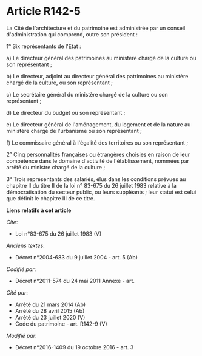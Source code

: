 # Article R142-5

La Cité de l'architecture et du patrimoine est administrée par un conseil d'administration qui comprend, outre son
président : 

1° Six représentants de l'Etat : 

a) Le directeur général des patrimoines au ministère chargé de la culture ou son représentant ; 

b) Le directeur, adjoint au directeur général des patrimoines au ministère chargé de la culture, ou son représentant ; 

c) Le secrétaire général du ministère chargé de la culture ou son représentant ; 

d) Le directeur du budget ou son représentant ; 

e) Le directeur général de l'aménagement, du logement et de la nature au ministère chargé de l'urbanisme ou son
représentant ; 

f) Le commissaire général à l'égalité des territoires ou son représentant ; 

2° Cinq personnalités françaises ou étrangères choisies en raison de leur compétence dans le domaine d'activité de
l'établissement, nommées par arrêté du ministre chargé de la culture ; 

3° Trois représentants des salariés, élus dans les conditions prévues au chapitre II du titre II de la loi n° 83-675 du 26
juillet 1983 relative à la démocratisation du secteur public, ou leurs suppléants ; leur statut est celui que définit le
chapitre III de ce titre.

**Liens relatifs à cet article**

_Cite_:

  - Loi n°83-675 du 26 juillet 1983 (V)

_Anciens textes_:

  - Décret n°2004-683 du 9 juillet 2004 - art. 5 (Ab)

_Codifié par_:

  - Décret n°2011-574 du 24 mai 2011 Annexe - art.

_Cité par_:

  - Arrêté du 21 mars 2014 (Ab)
  - Arrêté du 28 avril 2015 (Ab)
  - Arrêté du 23 juillet 2020 (V)
  - Code du patrimoine - art. R142-9 (V)

_Modifié par_:

  - Décret n°2016-1409 du 19 octobre 2016 - art. 3
